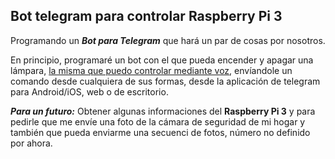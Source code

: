 Bot telegram para controlar Raspberry Pi 3
---

Programando un ***Bot para Telegram*** que hará un par de cosas por nosotros.

En principio, programaré un bot con el que pueda encender y apagar una lámpara, [la misma que puedo controlar mediante voz](), envíandole un comando desde cualquiera de sus formas, desde la aplicación de telegram para Android/iOS, web o de escritorio.

***Para un futuro:*** Obtener algunas informaciones del **Raspberry Pi 3** y para pedirle que me envíe una foto de la cámara de seguridad de mi hogar y también que pueda enviarme una secuenci de fotos, número no definido por ahora.